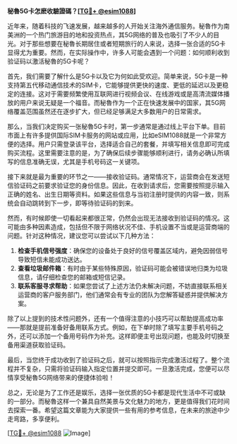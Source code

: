 **秘魯5G卡怎麽收驗證碼？[[TG💪+ @esim1088](https://t.me/s/esim1088)]**

近年来，随着科技的飞速发展，越来越多的人开始关注海外通信服务。秘魯作为南美洲的一个热门旅游目的地和投资热点，其5G网络的普及也吸引了不少人的目光。对于那些想要在秘魯长期居住或者短期旅行的人来说，选择一张合适的5G卡显得尤为重要。然而，在实际操作中，许多人可能会遇到一个问题：如何顺利收到验证码以激活秘魯的5G卡呢？

首先，我们需要了解什么是5G卡以及它为何如此受欢迎。简单来说，5G卡是一种支持第五代移动通信技术的SIM卡，它能够提供更快的速度、更低的延迟以及更稳定的连接。这对于需要频繁使用互联网进行视频会议、在线游戏或是高清流媒体播放的用户来说无疑是一个福音。而秘魯作为一个正在快速发展中的国家，其5G网络覆盖范围虽然还在逐步扩大，但已经足够满足大多数用户的日常需求。

那么，当我们决定购买一张秘魯5G卡时，第一步通常是通过线上平台下单。目前市面上有许多提供国际SIM卡服务的网站或应用，比如eSIM1088就是一个非常方便的选择。用户只需登录该平台，选择适合自己的套餐，并填写相关信息即可完成购买流程。这里需要注意的是，为了确保后续步骤能够顺利进行，请务必确认所填写的信息准确无误，尤其是手机号码这一关键项。

接下来就是最为重要的环节之一——接收验证码。通常情况下，运营商会在发送短信验证码之前要求验证您的身份信息。因此，在收到请求后，您需要按照提示输入正确的姓名、出生日期等资料。如果这些信息与当初注册时提供的内容一致，则系统会自动跳转到下一步，即等待验证码的到来。

然而，有时候即使一切看起来都很正常，仍然会出现无法接收到验证码的情况。这可能由多种因素造成，包括但不限于网络状况不佳、手机设置不当或是运营商端的问题。针对这种情况，建议您可以尝试以下几种方法：

1. **检查手机信号强度**：确保您的设备处于良好的信号覆盖区域内，避免因弱信号导致短信未能成功送达。
2. **查看垃圾邮件箱**：有时由于某些特殊原因，验证码可能会被错误地归类为垃圾信息，请仔细检查您的邮箱或短信记录。
3. **联系客服寻求帮助**：如果您尝试了上述方法仍未解决问题，不妨直接联系相关运营商的客户服务部门，他们通常会有专业的团队为您解答疑惑并提供解决方案。

除了以上提到的技术性问题外，还有一个值得注意的小技巧可以帮助提高成功率——那就是提前准备好备用联系方式。例如，在下单时除了填写主要手机号码之外，还可以添加一个备用号码作为补充。这样即便主号出现问题，也能及时切换至备用渠道获取验证码。

最后，当您终于成功收到了验证码之后，就可以按照指示完成激活过程了。整个流程并不复杂，只需将验证码输入指定位置并提交即可。一旦激活完成，您便可以尽情享受秘魯5G网络带来的便捷体验啦！

总之，无论是为了工作还是娱乐，选择一张优质的5G卡都是现代生活中不可或缺的一部分。而秘魯这样一个兼具自然美景与文化魅力的地方，更是值得我们花时间去探索一番。希望这篇文章能为大家提供一些有用的参考信息，在未来的旅途中少走弯路，多享便利。

[[TG💪+ @esim1088](https://t.me/s/esim1088) ![Image](https://i.postimg.cc/4NQfJmqS/Snipaste-2025-05-13-00-14-12.png)]